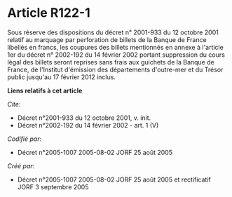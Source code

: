 # Article R122-1

Sous réserve des dispositions du décret n° 2001-933 du 12 octobre 2001 relatif au marquage par perforation de billets de la
Banque de France libellés en francs, les coupures des billets mentionnés en annexe à l'article 1er du décret n° 2002-192 du
14 février 2002 portant suppression du cours légal des billets seront reprises sans frais aux guichets de la Banque de
France, de l'Institut d'émission des départements d'outre-mer et du Trésor public jusqu'au 17 février 2012 inclus.

**Liens relatifs à cet article**

_Cite_:

  - Décret n°2001-933 du 12 octobre 2001, v. init.
  - Décret n°2002-192 du 14 février 2002 - art. 1 (V)

_Codifié par_:

  - Décret n°2005-1007 2005-08-02 JORF 25 août 2005

_Créé par_:

  - Décret n°2005-1007 2005-08-02 JORF 25 août 2005 et rectificatif JORF 3 septembre 2005
